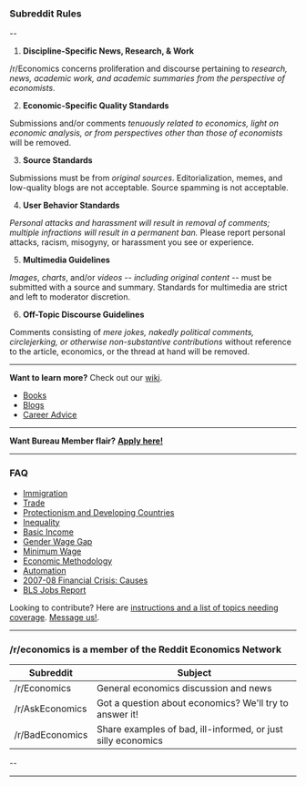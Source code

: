 ### Subreddit Rules

--

1. **Discipline-Specific News, Research, & Work**

  /r/Economics concerns proliferation and discourse pertaining to *research, news, academic work, and academic summaries from the perspective of economists*.

2. **Economic-Specific Quality Standards**

  Submissions and/or comments *tenuously related to economics, light on economic analysis, or from perspectives other than those of economists* will be removed.

3. **Source Standards**

  Submissions must be from *original sources*. Editorialization, memes, and low-quality blogs are not acceptable.  Source spamming is not acceptable.

4. **User Behavior Standards**

  *Personal attacks and harassment will result in removal of comments; multiple infractions will result in a permanent ban.* Please report personal attacks, racism, misogyny, or harassment you see or experience. 


5. **Multimedia Guidelines**

  *Images*, *charts*, and/or *videos* -- *including original content* -- must be submitted with a source and summary. Standards for multimedia are strict and left to moderator discretion.

6. **Off-Topic Discourse Guidelines**

  Comments consisting of *mere jokes, nakedly political comments, circlejerking, or otherwise non-substantive contributions* without reference to the article, economics, or the thread at hand will be removed.

---

**Want to learn more?** Check out our [wiki](https://www.reddit.com/r/Economics/wiki/index).

* [Books](http://www.reddit.com/r/Economics/wiki/reading/)
* [Blogs](http://www.reddit.com/r/Economics/wiki/blogs)
* [Career Advice](https://www.reddit.com/r/Economics/wiki/career)

---

**Want Bureau Member flair?** [**Apply here!**](https://www.reddit.com/r/Economics/comments/5cbu93/call_for_bureau_member_flair_5/)

---




### FAQ

* [Immigration](http://www.reddit.com/r/Economics/wiki/faq_immigration)
* [Trade](http://www.reddit.com/r/Economics/wiki/faq_trade)
* [Protectionism and Developing Countries](https://www.reddit.com/r/Economics/wiki/faq_protectionism_and_development)
* [Inequality](http://www.reddit.com/r/Economics/wiki/faq_inequality)
* [Basic Income](http://www.reddit.com/r/Economics/wiki/faq_basicincome)
* [Gender Wage Gap](http://www.reddit.com/r/Economics/wiki/faq_genderwagegap)
* [Minimum Wage](https://www.reddit.com/r/Economics/wiki/faq_minwage)
* [Economic Methodology](https://www.reddit.com/r/Economics/wiki/faq_methods)
* [Automation](https://www.reddit.com/r/Economics/wiki/faq_automation)
* [2007-08 Financial Crisis:  Causes](https://www.reddit.com/r/Economics/wiki/faq_financial_crisis)
* [BLS Jobs Report](https://www.reddit.com/r/Economics/wiki/faq_jobs_report)



Looking to contribute?  Here are [instructions and a list of topics needing coverage](https://www.reddit.com/r/Economics/wiki/faq_neededsections). [Message us!](https://www.reddit.com/message/compose?to=%2Fr%2FEconomics).

-------

### /r/economics is a member of the Reddit Economics Network

|Subreddit|Subject|
|---|---|
|/r/Economics|General economics discussion and news|
|/r/AskEconomics|Got a question about economics? We'll try to answer it!|
|/r/BadEconomics|Share examples of bad, ill-informed, or just silly economics|

--

---